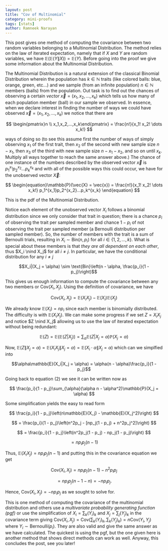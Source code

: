 ```yaml
---
layout: post
title: "Cov of Multinomial"
category: mini-proofs
tags: [stats]
author: Ramneek Narayan
---
```


This post gives one method of computing the covariance between two random variables belonging to a Multinomial Distribution. The method relies on the law of iterated expectation, namely that if $X$ and $Y$ are random variables, we have $\mathbb{E}(\mathbb{E}(Y\|X)) = \mathbb{E}(Y)$. Before going into the proof we give some information about the Multinomial Distribution.

The Multinomial Distribution is a natural extension of the classical Binomial Distribution wherein the population has $k \in \mathbb{N}$ traits (like colored balls: blue, orange, green, etc...) and we sample (from an infinite population) $n \in \mathbb{N}$ members (balls) from the population. Out task is to find out the chances of observing a certain *vector* $\vec{x} = (x_1, x_2,..., x_k)$ which tells us how many of each population member (ball) in our sample we observed. In essence, when we declare interest in finding the number of ways we could have observed $\vec{x} = (x_1, x_2, ..., x_k)$ we notice that there are

$$
\begin{pmatrix}n \\ x_1,x_2,...,x_k\end{pmatrix} = \frac{n!}{x_1! x_2! \dots x_k!}
$$

ways of doing so (to see this assume first the number of ways of simply observing $x_1$ of the first trait, then $x_2$ of the second with new sample size $n - x_1$, then $x_3$ of the third with new sample size $n - x_1 - x_2$, and so on until $x_k$. Multiply all ways together to reach the same answer above.) The chance of one instance of the numbers described by the observed vector $\vec{x}$ is $p_1^{x_1}p_2^{x_2}...p_k^{x_k}$ and with all of the possible ways this could occur, we have for the unobserved vector $\vec{X}$:

$$
\begin{equation}\mathbb{P}(\vec{X} = \vec{x}) = \frac{n!}{x_1! x_2! \dots x_k!} p_1^{x_1}p_2^{x_2}...p_k^{x_k} \end{equation}
$$

This is the pdf of the Multinomial Distribution.

Notice each element of the unobserved vector $X_i$ follows a binomial distribution since we only consider that trait in question; there is a chance $p_i$ of observing the trait per sampled member and chance $1 - p_i$ of not observing the trait per sampled member (a Bernoulli distribution per sampled member). So, the number of members with the trait is a sum of Bernoulli trials, resulting in $X_i \sim \text{Bin}(n, p_i)$ for all $i \in \lbrace 1, 2, ..., k \rbrace$. What is special about these members is that *they are all dependent on each other*, thus $X_i \nind X_j$ for all $i \neq j$. In particular, we have the conditional distribution for any $i \neq j$

$$X_i|(X_j = \alpha) \sim \text{Bin}\left(n - \alpha, \frac{p_i}{1 - p_j}\right)$$

This gives us enough information to compute the covariance between any two members or $\text{Cov}(X_i, X_j)$. Using the definition of covariance, we have

$$
\text{Cov}(X_i, X_j) = \mathbb{E}(X_iX_j) - \mathbb{E}(X_i)\mathbb{E}(X_j)
$$

We already know $\mathbb{E}(X_i) = np_i$ since each member is binomially distributed. The difficulty is with $\mathbb{E}(X_iX_j)$. We can make some progress if we set $Z = X_iX_j$ and notice $Z \nind X_j$ allowing us to use the law of iterated expectation without being redundant:

$$
\begin{equation}\mathbb{E}(Z) = \mathbb{E}(\mathbb{E}(Z|X_j)) = \sum_{\alpha}\mathbb{E}(Z|X_j = \alpha)\mathbb{P}(X_j = \alpha)\end{equation}
$$

Now, $\mathbb{E}(Z\|X_j = \alpha) = \mathbb{E}(X_iX_j\|X_j = \alpha) = \mathbb{E}(X_i\cdot\alpha\|X_j = \alpha)$ which can we simplfied into

$$\alpha\mathbb{E}(X_i|X_j = \alpha) = \alpha(n - \alpha)\frac{p_i}{1 - p_j}$$

Going back to equation $(2)$ we see it can be written now as

$$
\frac{p_i}{1 - p_j}\sum_{\alpha}(\alpha n - \alpha^2)\mathbb{P}(X_j = \alpha)
$$

Some simplification yields the easy to read form

$$
\frac{p_i}{1 - p_j}\left(n\mathbb{E}(X_j) - \mathbb{E}(X_j^2)\right)
$$

$$
= \frac{p_i}{1 - p_j}\left(n^2p_j - [np_j(1 - p_j) + n^2p_j^2]\right)
$$

$$
= \frac{p_i}{1 - p_j}\left(n^2p_j(1 - p_j) - np_j(1 - p_j)\right)
$$

$$
= np_ip_j(n - 1)
$$

Thus, $\mathbb{E}(X_iX_j) = np_ip_j(n - 1)$ and putting this in the covariance equation we get

$$
\text{Cov}(X_i,X_j) = np_ip_j(n- 1) - n^2p_ip_j
$$

$$
= np_ip_j(n - 1 - n) = -np_ip_j.
$$

Hence, $\text{Cov}(X_i,X_j) = -np_ip_j$ as we sought to solve for.

This is one method of computing the covariance of the multinomial distribution and others use a *multivariate probability generating function (pgf)* or use the simplification of $X_i = \sum_k (Y_i)_k$ and $X_j = \sum_j(Y_j)_k$ in the covariance term giving $\text{Cov}(X_i,X_j) = \text{Cov}(\sum_k(Y_i)_k, \sum_k(Y_j)_k) = n \text{Cov}(Y_i, Y_j)$ where $Y_i \sim \text{Bernoulli}(p_i)$. They are also valid and give the same answer as we have calculated. The quickest is using the pgf, but the one given here is another method that shows direct methods can work as well. Anyway, this concludes the post, see you later! <i class="fas fa-meteor"></i>
